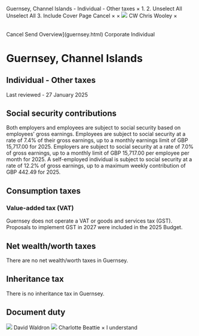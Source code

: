 Guernsey, Channel Islands - Individual - Other taxes
×
1.
2.
Unselect All
Unselect All
3.
Include Cover Page
Cancel
×
×
![](-/media/world-wide-tax-summaries/attachments/global---chris-wooley.ashx%3Frev=ac5e5f3223b34096b1afc2a6009c7320&revision=ac5e5f32-23b3-4096-b1af-c2a6009c7320&hash=859B7ADC84DC2CBEC9760E9E6EE7DE6D0A8BFCDF)
CW
Chris Wooley
×
######
Cancel
Send
Overview](guernsey.html)
Corporate
Individual
# Guernsey, Channel Islands
## Individual - Other taxes
Last reviewed - 27 January 2025
## Social security contributions
Both employers and employees are subject to social security based on employees’ gross earnings.
Employees are subject to social security at a rate of 7.4% of their gross earnings, up to a monthly earnings limit of GBP 15,717.00 for 2025.
Employers are subject to social security at a rate of 7.0% of gross earnings, up to a monthly limit of GBP 15,717.00 per employee per month for 2025.
A self-employed individual is subject to social security at a rate of 12.2% of gross earnings, up to a maximum weekly contribution of GBP 442.49 for 2025.
## Consumption taxes
### Value-added tax (VAT)
Guernsey does not operate a VAT or goods and services tax (GST). Proposals to implement GST in 2027 were included in the 2025 Budget.
## Net wealth/worth taxes
There are no net wealth/worth taxes in Guernsey.
## Inheritance tax
There is no inheritance tax in Guernsey.
## Document duty
![](-/media/world-wide-tax-summaries/attachments/guernsey-channel-islands---david-waldron.ashx%3Frev=436f50dc9d9e45bcadeafc900073c88d&revision=436f50dc-9d9e-45bc-adea-fc900073c88d&hash=89291450B7B51DC21590D04598873DD2FECC629D)
David Waldron
![](-/media/world-wide-tax-summaries/guernseycharlotte-elizabeth-halden-beattiecopy-of-cg19jan1563jpg20231218122623777.ashx%3Frev=637c84f397ba45ffa1ce3fafb912d6e7&revision=637c84f3-97ba-45ff-a1ce-3fafb912d6e7&hash=4E546757B0122D72A6C0E2364ADBA10ED3E7AC04)
Charlotte Beattie
×
I understand